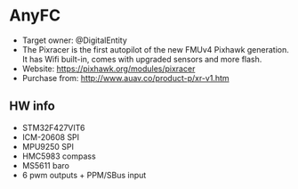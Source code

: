 # AnyFC

* Target owner: @DigitalEntity
* The Pixracer is the first autopilot of the new FMUv4 Pixhawk generation. It has Wifi built-in, comes with upgraded sensors and more flash.
* Website: https://pixhawk.org/modules/pixracer
* Purchase from: http://www.auav.co/product-p/xr-v1.htm

## HW info

* STM32F427VIT6
* ICM-20608 SPI
* MPU9250 SPI
* HMC5983 compass
* MS5611 baro
* 6 pwm outputs + PPM/SBus input
